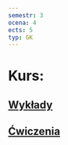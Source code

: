 ```yaml
---
semestr: 3
ocena: 4
ects: 5
typ: GK
---
```


# Kurs:
## [Wykłady](/Notatki/Semestr%203/Architektura%20komputerów%201/Wykłady/Wykłady.md)
## [Ćwiczenia](/Notatki/Semestr%203/Architektura%20komputerów%201/Ćwiczenia/Ćwiczenia.md)